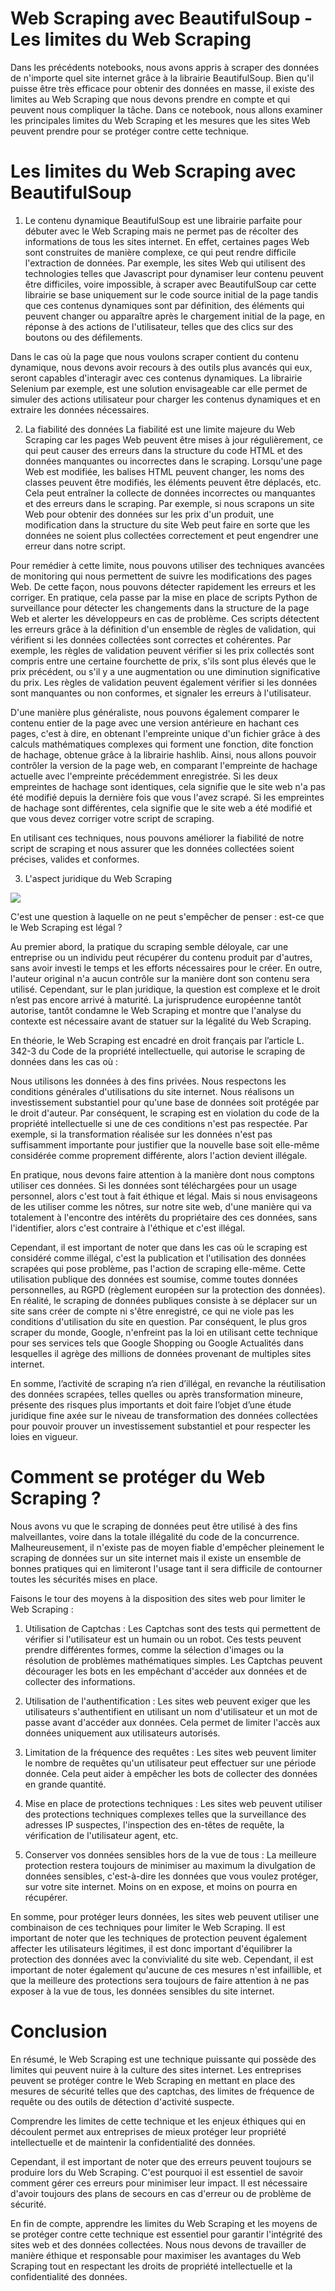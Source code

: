 # Web Scraping avec BeautifulSoup - Les limites du Web Scraping

Dans les précédents notebooks, nous avons appris à scraper des données de n'importe quel site internet grâce à la librairie BeautifulSoup. Bien qu'il puisse être très efficace pour obtenir des données en masse, il existe des limites au Web Scraping que nous devons prendre en compte et qui peuvent nous compliquer la tâche. Dans ce notebook, nous allons examiner les principales limites du Web Scraping et les mesures que les sites Web peuvent prendre pour se protéger contre cette technique.

# Les limites du Web Scraping avec BeautifulSoup

1. Le contenu dynamique
   BeautifulSoup est une librairie parfaite pour débuter avec le Web Scraping mais ne permet pas de récolter des informations de tous les sites internet. En effet, certaines pages Web sont construites de manière complexe, ce qui peut rendre difficile l'extraction de données. Par exemple, les sites Web qui utilisent des technologies telles que Javascript pour dynamiser leur contenu peuvent être difficiles, voire impossible, à scraper avec BeautifulSoup car cette librairie se base uniquement sur le code source initial de la page tandis que ces contenus dynamiques sont par définition, des éléments qui peuvent changer ou apparaître après le chargement initial de la page, en réponse à des actions de l'utilisateur, telles que des clics sur des boutons ou des défilements.

Dans le cas où la page que nous voulons scraper contient du contenu dynamique, nous devons avoir recours à des outils plus avancés qui eux, seront capables d'interagir avec ces contenus dynamiques. La librairie Selenium par exemple, est une solution envisageable car elle permet de simuler des actions utilisateur pour charger les contenus dynamiques et en extraire les données nécessaires.

2. La fiabilité des données
   La fiabilité est une limite majeure du Web Scraping car les pages Web peuvent être mises à jour régulièrement, ce qui peut causer des erreurs dans la structure du code HTML et des données manquantes ou incorrectes dans le scraping. Lorsqu'une page Web est modifiée, les balises HTML peuvent changer, les noms des classes peuvent être modifiés, les éléments peuvent être déplacés, etc. Cela peut entraîner la collecte de données incorrectes ou manquantes et des erreurs dans le scraping. Par exemple, si nous scrapons un site Web pour obtenir des données sur les prix d'un produit, une modification dans la structure du site Web peut faire en sorte que les données ne soient plus collectées correctement et peut engendrer une erreur dans notre script.

Pour remédier à cette limite, nous pouvons utiliser des techniques avancées de monitoring qui nous permettent de suivre les modifications des pages Web. De cette façon, nous pouvons détecter rapidement les erreurs et les corriger. En pratique, cela passe par la mise en place de scripts Python de surveillance pour détecter les changements dans la structure de la page Web et alerter les développeurs en cas de problème. Ces scripts détectent les erreurs grâce à la définition d'un ensemble de règles de validation, qui vérifient si les données collectées sont correctes et cohérentes. Par exemple, les règles de validation peuvent vérifier si les prix collectés sont compris entre une certaine fourchette de prix, s'ils sont plus élevés que le prix précédent, ou s'il y a une augmentation ou une diminution significative du prix. Les règles de validation peuvent également vérifier si les données sont manquantes ou non conformes, et signaler les erreurs à l'utilisateur.

D'une manière plus généraliste, nous pouvons également comparer le contenu entier de la page avec une version antérieure en hachant ces pages, c'est à dire, en obtenant l'empreinte unique d'un fichier grâce à des calculs mathématiques complexes qui forment une fonction, dite fonction de hachage, obtenue grâce à la librairie hashlib. Ainsi, nous allons pouvoir contrôler la version de la page web, en comparant l'empreinte de hachage actuelle avec l'empreinte précédemment enregistrée. Si les deux empreintes de hachage sont identiques, cela signifie que le site web n'a pas été modifié depuis la dernière fois que vous l'avez scrapé. Si les empreintes de hachage sont différentes, cela signifie que le site web a été modifié et que vous devez corriger votre script de scraping.

En utilisant ces techniques, nous pouvons améliorer la fiabilité de notre script de scraping et nous assurer que les données collectées soient précises, valides et conformes.

3. L'aspect juridique du Web Scraping

<img src="pictures/droit.png">

C'est une question à laquelle on ne peut s'empêcher de penser : est-ce que le Web Scraping est légal ?

Au premier abord, la pratique du scraping semble déloyale, car une entreprise ou un individu peut récupérer du contenu produit par d'autres, sans avoir investi le temps et les efforts nécessaires pour le créer. En outre, l'auteur original n'a aucun contrôle sur la manière dont son contenu sera utilisé. Cependant, sur le plan juridique, la question est complexe et le droit n’est pas encore arrivé à maturité. La jurisprudence européenne tantôt autorise, tantôt condamne le Web Scraping et montre que l'analyse du contexte est nécessaire avant de statuer sur la légalité du Web Scraping.

En théorie, le Web Scraping est encadré en droit français par l’article L. 342-3 du Code de la propriété intellectuelle, qui autorise le scraping de données dans les cas où :

Nous utilisons les données à des fins privées.
Nous respectons les conditions générales d'utilisations du site internet.
Nous réalisons un investissement substantiel pour qu'une base de données soit protégée par le droit d'auteur.
Par conséquent, le scraping est en violation du code de la propriété intellectuelle si une de ces conditions n'est pas respectée. Par exemple, si la transformation réalisée sur les données n'est pas suffisamment importante pour justifier que la nouvelle base soit elle-même considérée comme proprement différente, alors l'action devient illégale.

En pratique, nous devons faire attention à la manière dont nous comptons utiliser ces données. Si les données sont téléchargées pour un usage personnel, alors c'est tout à fait éthique et légal. Mais si nous envisageons de les utiliser comme les nôtres, sur notre site web, d'une manière qui va totalement à l'encontre des intérêts du propriétaire des ces données, sans l'identifier, alors c'est contraire à l'éthique et c'est illégal.

Cependant, il est important de noter que dans les cas où le scraping est considéré comme illégal, c'est la publication et l'utilisation des données scrapées qui pose problème, pas l'action de scraping elle-même. Cette utilisation publique des données est soumise, comme toutes données personnelles, au RGPD (règlement européen sur la protection des données). En réalité, le scraping de données publiques consiste à se déplacer sur un site sans créer de compte ni s'être enregistré, ce qui ne viole pas les conditions d'utilisation du site en question. Par conséquent, le plus gros scraper du monde, Google, n'enfreint pas la loi en utilisant cette technique pour ses services tels que Google Shopping ou Google Actualités dans lesquelles il agrège des millions de données provenant de multiples sites internet.

En somme, l’activité de scraping n’a rien d’illégal, en revanche la réutilisation des données scrapées, telles quelles ou après transformation mineure, présente des risques plus importants et doit faire l’objet d’une étude juridique fine axée sur le niveau de transformation des données collectées pour pouvoir prouver un investissement substantiel et pour respecter les loies en vigueur.

# Comment se protéger du Web Scraping ?

Nous avons vu que le scraping de données peut être utilisé à des fins malveillantes, voire dans la totale illégalité du code de la concurrence. Malheureusement, il n'existe pas de moyen fiable d'empêcher pleinement le scraping de données sur un site internet mais il existe un ensemble de bonnes pratiques qui en limiteront l'usage tant il sera difficile de contourner toutes les sécurités mises en place.

Faisons le tour des moyens à la disposition des sites web pour limiter le Web Scraping :

1. Utilisation de Captchas : Les Captchas sont des tests qui permettent de vérifier si l'utilisateur est un humain ou un robot. Ces tests peuvent prendre différentes formes, comme la sélection d'images ou la résolution de problèmes mathématiques simples. Les Captchas peuvent décourager les bots en les empêchant d'accéder aux données et de collecter des informations.

2. Utilisation de l'authentification : Les sites web peuvent exiger que les utilisateurs s'authentifient en utilisant un nom d'utilisateur et un mot de passe avant d'accéder aux données. Cela permet de limiter l'accès aux données uniquement aux utilisateurs autorisés.

3. Limitation de la fréquence des requêtes : Les sites web peuvent limiter le nombre de requêtes qu'un utilisateur peut effectuer sur une période donnée. Cela peut aider à empêcher les bots de collecter des données en grande quantité.

4. Mise en place de protections techniques : Les sites web peuvent utiliser des protections techniques complexes telles que la surveillance des adresses IP suspectes, l'inspection des en-têtes de requête, la vérification de l'utilisateur agent, etc.

5. Conserver vos données sensibles hors de la vue de tous : La meilleure protection restera toujours de minimiser au maximum la divulgation de données sensibles, c'est-à-dire les données que vous voulez protéger, sur votre site internet. Moins on en expose, et moins on pourra en récupérer.

En somme, pour protéger leurs données, les sites web peuvent utiliser une combinaison de ces techniques pour limiter le Web Scraping. Il est important de noter que les techniques de protection peuvent également affecter les utilisateurs légitimes, il est donc important d'équilibrer la protection des données avec la convivialité du site web. Cependant, il est important de noter également qu'aucune de ces mesures n'est infaillible, et que la meilleure des protections sera toujours de faire attention à ne pas exposer à la vue de tous, les données sensibles du site internet.

# Conclusion

En résumé, le Web Scraping est une technique puissante qui possède des limites qui peuvent nuire à la culture des sites internet. Les entreprises peuvent se protéger contre le Web Scraping en mettant en place des mesures de sécurité telles que des captchas, des limites de fréquence de requête ou des outils de détection d'activité suspecte.

Comprendre les limites de cette technique et les enjeux éthiques qui en découlent permet aux entreprises de mieux protéger leur propriété intellectuelle et de maintenir la confidentialité des données.

Cependant, il est important de noter que des erreurs peuvent toujours se produire lors du Web Scraping. C'est pourquoi il est essentiel de savoir comment gérer ces erreurs pour minimiser leur impact. Il est nécessaire d'avoir toujours des plans de secours en cas d'erreur ou de problème de sécurité.

En fin de compte, apprendre les limites du Web Scraping et les moyens de se protéger contre cette technique est essentiel pour garantir l'intégrité des sites web et des données collectées. Nous nous devons de travailler de manière éthique et responsable pour maximiser les avantages du Web Scraping tout en respectant les droits de propriété intellectuelle et la confidentialité des données.
